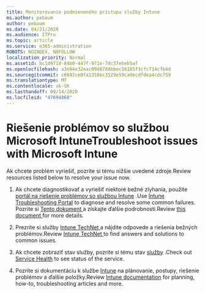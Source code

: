 ```yaml
---
title: Monitorovanie podmieneného prístupu služby Intune
ms.author: pebaum
author: pebaum
ms.date: 04/21/2020
ms.audience: ITPro
ms.topic: article
ms.service: o365-administration
ROBOTS: NOINDEX, NOFOLLOW
localization_priority: Normal
ms.assetid: bc1d971d-84b0-447f-971e-7dc37ebeb5af
ms.openlocfilehash: a3e84e32eac09d8788bbec56185f3cfc714cfb4d
ms.sourcegitcommit: c6692ce0fa1358ec3529e59ca0ecdfdea4cdc759
ms.translationtype: MT
ms.contentlocale: sk-SK
ms.lasthandoff: 09/14/2020
ms.locfileid: "47694868"
---
```

# <a name="troubleshoot-issues-with-microsoft-intune"></a><span data-ttu-id="a3c81-102">Riešenie problémov so službou Microsoft Intune</span><span class="sxs-lookup"><span data-stu-id="a3c81-102">Troubleshoot issues with Microsoft Intune</span></span>

<span data-ttu-id="a3c81-103">Ak chcete problém vyriešiť, pozrite si tému nižšie uvedené zdroje.</span><span class="sxs-lookup"><span data-stu-id="a3c81-103">Review resources listed below to resolve your issue now.</span></span>
  
1. <span data-ttu-id="a3c81-104">Ak chcete diagnostikovať a vyriešiť niektoré bežné zlyhania, použite [portál na riešenie problémov so službou Intune](https://devicemanagement.microsoft.com/#blade/Microsoft_Intune_DeviceSettings/TroubleshootBlade) .</span><span class="sxs-lookup"><span data-stu-id="a3c81-104">Use [Intune Troubleshooting Portal](https://devicemanagement.microsoft.com/#blade/Microsoft_Intune_DeviceSettings/TroubleshootBlade) to diagnose and resolve some common failures.</span></span> <span data-ttu-id="a3c81-105">Pozrite si [Tento dokument ](https://docs.microsoft.com/intune/help-desk-operators)a získajte ďalšie podrobnosti.</span><span class="sxs-lookup"><span data-stu-id="a3c81-105">Review [this document ](https://docs.microsoft.com/intune/help-desk-operators)for more details.</span></span>
    
2. <span data-ttu-id="a3c81-106">Prezrite si služby [Intune TechNet ](https://social.technet.microsoft.com/forums/home?forum=microsoftintuneprod)a nájdite odpovede a riešenia bežných problémov.</span><span class="sxs-lookup"><span data-stu-id="a3c81-106">Review [Intune TechNet ](https://social.technet.microsoft.com/forums/home?forum=microsoftintuneprod)to find answers and solutions to common issues.</span></span>
    
3. <span data-ttu-id="a3c81-107">Ak chcete zobraziť stav služby, pozrite si tému stav [služby](https://portal.office.com/AdminPortal/Home#/servicehealth) .</span><span class="sxs-lookup"><span data-stu-id="a3c81-107">Check out [Service Health](https://portal.office.com/AdminPortal/Home#/servicehealth) to see status of the service.</span></span> 
    
4. <span data-ttu-id="a3c81-108">Pozrite si dokumentáciu k službe [Intune](https://docs.microsoft.com/intune/) na plánovanie, postupy, riešenie problémov a ďalšie položky.</span><span class="sxs-lookup"><span data-stu-id="a3c81-108">Review [Intune documentation](https://docs.microsoft.com/intune/) for planning, how-to, troubleshooting articles and more.</span></span> 
    

